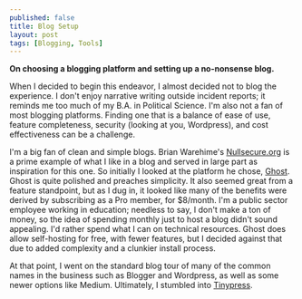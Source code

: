 ```yaml
---
published: false
title: Blog Setup
layout: post
tags: [Blogging, Tools]
---
```

**On choosing a blogging platform and setting up a no-nonsense blog.**

When I decided to begin this endeavor, I almost decided not to blog the experience.  I don't enjoy narrative writing outside incident reports; it reminds me too much of my B.A. in Political Science.  I'm also not a fan of most blogging platforms.  Finding one that is a balance of ease of use, feature completeness, security (looking at you, Wordpress), and cost effectiveness can be a challenge.

I'm a big fan of clean and simple blogs.  Brian Warehime's [Nullsecure.org](http://nullsecure.org/) is a prime example of what I like in a blog and served in large part as inspiration for this one.  So initially I looked at the platform he chose, [Ghost](https://ghost.org/).  Ghost is quite polished and preaches simplicity.  It also seemed great from a feature standpoint, but as I dug in, it looked like many of the benefits were derived by subscribing as a Pro member, for $8/month.  I'm a public sector employee working in education; needless to say, I don't make a ton of money, so the idea of spending monthly just to host a blog didn't sound appealing.  I'd rather spend what I can on technical resources.  Ghost does allow self-hosting for free, with fewer features, but I decided against that due to added complexity and a clunkier install process.

At that point, I went on the standard blog tour of many of the common names in the business such as Blogger and Wordpress, as well as some newer options like Medium.  Ultimately, I stumbled into [Tinypress](https://tinypress.co).